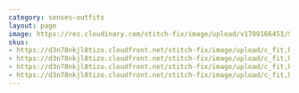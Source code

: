 ```yaml
---
category: senses-outfits
layout: page
image: https://res.cloudinary.com/stitch-fix/image/upload/v1709166451/Style_studio/Styleshuffle/2023-09-27_W_OLOF_G19_04025.jpg
skus:
- https://d3n78nkjl8tizo.cloudfront.net/stitch-fix/image/upload/c_fit,h_720,w_862/v1692782960/ezdqem5mfpo4ednxsgq8.jpg
- https://d3n78nkjl8tizo.cloudfront.net/stitch-fix/image/upload/c_fit,h_720,w_862/v1685762761/qilorbmyguvxgxf3cdfo.jpg
- https://d3n78nkjl8tizo.cloudfront.net/stitch-fix/image/upload/c_fit,h_720,w_862/v1661454123/ypyaq60vx5kqty2bycgt.jpg
- https://d3n78nkjl8tizo.cloudfront.net/stitch-fix/image/upload/c_fit,h_720,w_862/v1688026107/tgi1wm3w4m0jdpgfpvu9.jpg
---
```


